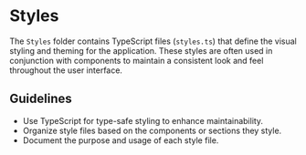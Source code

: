 # Styles

The `Styles` folder contains TypeScript files (`styles.ts`) that define the visual styling and theming for the application. These styles are often used in conjunction with components to maintain a consistent look and feel throughout the user interface.

## Guidelines

- Use TypeScript for type-safe styling to enhance maintainability.
- Organize style files based on the components or sections they style.
- Document the purpose and usage of each style file.
